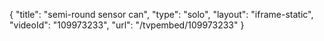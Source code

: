 {
    "title": "semi-round sensor can",
    "type": "solo",
    "layout": "iframe-static",
    "videoId": "109973233",
    "url": "\/tvpembed\/109973233"
}